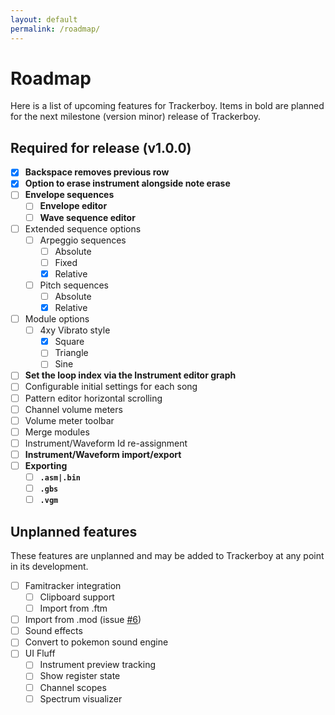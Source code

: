 ```yaml
---
layout: default
permalink: /roadmap/
---
```


# Roadmap

Here is a list of upcoming features for Trackerboy. Items in bold are
planned for the next milestone (version minor) release of Trackerboy.

## Required for release (v1.0.0)

 - [x] **Backspace removes previous row**
 - [x] **Option to erase instrument alongside note erase**
 - [ ] **Envelope sequences**
     * [ ] **Envelope editor**
     * [ ] **Wave sequence editor**
 - [ ] Extended sequence options
     * [ ] Arpeggio sequences
         + [ ] Absolute
         + [ ] Fixed
         + [x] Relative
     * [ ] Pitch sequences
         + [ ] Absolute
         + [x] Relative
 - [ ] Module options
     * [ ] 4xy Vibrato style
         + [x] Square
         + [ ] Triangle
         + [ ] Sine
 - [ ] **Set the loop index via the Instrument editor graph**
 - [ ] Configurable initial settings for each song
 - [ ] Pattern editor horizontal scrolling
 - [ ] Channel volume meters
 - [ ] Volume meter toolbar
 - [ ] Merge modules
 - [ ] Instrument/Waveform Id re-assignment
 - [ ] **Instrument/Waveform import/export**
 - [ ] **Exporting**
     * [ ] **`.asm|.bin`**
     * [ ] **`.gbs`**
     * [ ] **`.vgm`**

## Unplanned features

These features are unplanned and may be added to Trackerboy at any point in
its development.

 - [ ] Famitracker integration
     * [ ] Clipboard support
     * [ ] Import from .ftm
 - [ ] Import from .mod (issue [#6](https://github.com/stoneface86/trackerboy/issues/6))
 - [ ] Sound effects
 - [ ] Convert to pokemon sound engine
 - [ ] UI Fluff
     * [ ] Instrument preview tracking
     * [ ] Show register state
     * [ ] Channel scopes
     * [ ] Spectrum visualizer
